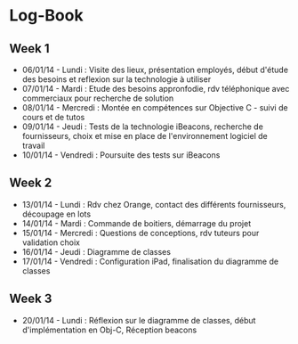 Log-Book
=========

## Week 1
* 06/01/14 - Lundi : Visite des lieux, présentation employés, début d'étude des besoins et reflexion sur la technologie à utiliser
* 07/01/14 - Mardi : Etude des besoins appronfodie, rdv téléphonique avec commerciaux pour recherche de solution
* 08/01/14 - Mercredi : Montée en compétences sur Objective C - suivi de cours et de tutos
* 09/01/14 - Jeudi : Tests de la technologie iBeacons, recherche de fournisseurs, choix et mise en place de l'environnement logiciel de travail
* 10/01/14 - Vendredi : Poursuite des tests sur iBeacons

## Week 2
* 13/01/14 - Lundi : Rdv chez Orange, contact des différents fournisseurs, découpage en lots
* 14/01/14 - Mardi : Commande de boitiers, démarrage du projet
* 15/01/14 - Mercredi : Questions de conceptions, rdv tuteurs pour validation choix
* 16/01/14 - Jeudi : Diagramme de classes
* 17/01/14 - Vendredi : Configuration iPad, finalisation du diagramme de classes

## Week 3
* 20/01/14 - Lundi : Réflexion sur le diagramme de classes, début d'implémentation en Obj-C, Réception beacons
